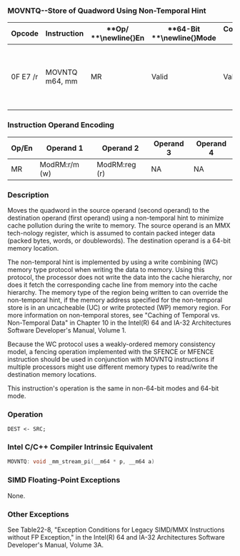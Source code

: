 ### MOVNTQ--Store of Quadword Using Non-Temporal Hint


|**Opcode**|**Instruction**|**Op/ **\newline{}**En**|**64-Bit **\newline{}**Mode**|**Compat/**\newline{}**Leg Mode**|**Description**|
|----------|---------------|------------------------|-----------------------------|---------------------------------|---------------|
|0F E7 /r|MOVNTQ m64, mm|MR|Valid|Valid|Move quadword from mm to m64 using non-temporal hint.|
### Instruction Operand Encoding


|Op/En|Operand 1|Operand 2|Operand 3|Operand 4|
|-----|---------|---------|---------|---------|
|MR|ModRM:r/m (w)|ModRM:reg (r)|NA|NA|
### Description


Moves the quadword in the source operand (second operand) to the destination operand (first operand) using a non-temporal hint to minimize cache pollution during the write to memory. The source operand is an MMX tech-nology register, which is assumed to contain packed integer data (packed bytes, words, or doublewords). The destination operand is a 64-bit memory location.

The non-temporal hint is implemented by using a write combining (WC) memory type protocol when writing the data to memory. Using this protocol, the processor does not write the data into the cache hierarchy, nor does it fetch the corresponding cache line from memory into the cache hierarchy. The memory type of the region being written to can override the non-temporal hint, if the memory address specified for the non-temporal store is in an uncacheable (UC) or write protected (WP) memory region. For more information on non-temporal stores, see "Caching of Temporal vs. Non-Temporal Data" in Chapter 10 in the Intel(R) 64 and IA-32 Architectures Software Developer's Manual, Volume 1.

Because the WC protocol uses a weakly-ordered memory consistency model, a fencing operation implemented with the SFENCE or MFENCE instruction should be used in conjunction with MOVNTQ instructions if multiple processors might use different memory types to read/write the destination memory locations.

This instruction's operation is the same in non-64-bit modes and 64-bit mode.


### Operation

```info-verb
DEST <- SRC;
```

### Intel C/C++ Compiler Intrinsic Equivalent

```cpp
MOVNTQ: void _mm_stream_pi(__m64 * p, __m64 a)
```
### SIMD Floating-Point Exceptions


None.

### Other Exceptions


See Table22-8, "Exception Conditions for Legacy SIMD/MMX Instructions without FP Exception," in the Intel(R) 64 and IA-32 Architectures Software Developer's Manual, Volume 3A.

